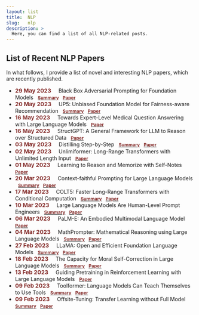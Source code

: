 ```yaml
---
layout: list
title:  NLP
slug:   nlp
description: >
  Here, you can find a list of all NLP-related posts.
---
```


 <!--  -->

## List of Recent NLP Papers

In what follows, I provide a list of novel and interesting NLP papers, which are recently published.

* <span style="color:#842C2A;font-size: 15px">__29 May 2023__</span> &nbsp;&nbsp;&nbsp; Black Box Adversarial Prompting for Foundation Models &nbsp; [<span style="color:#842C2A;font-size: 12px">__Summary__</span>][blackboxSum] &thinsp; [<span style="color:#842C2A;font-size: 12px">__Paper__</span>][blackboxPaper] 
* <span style="color:#842C2A;font-size: 15px">__20 May 2023__</span> &nbsp;&nbsp;&nbsp;  UP5: Unbiased Foundation Model for Fairness-aware Recommendation &nbsp; [<span style="color:#842C2A;font-size: 12px">__Summary__</span>][up5Sum] &thinsp; [<span style="color:#842C2A;font-size: 12px">__Paper__</span>][up5Paper]
* <span style="color:#842C2A;font-size: 15px">__16 May 2023__</span> &nbsp;&nbsp;&nbsp;  Towards Expert-Level Medical Question Answering with Large Language Models &nbsp; [<span style="color:#842C2A;font-size: 12px">__Paper__</span>][towards2023singhalPaper]
* <span style="color:#842C2A;font-size: 15px">__16 May 2023__</span> &nbsp;&nbsp;&nbsp;  StructGPT: A General Framework for LLM to Reason over Structured Data &nbsp; [<span style="color:#842C2A;font-size: 12px">__Paper__</span>][structgpt2023jiangPaper]
* <span style="color:#842C2A;font-size: 15px">__03 May 2023__</span> &nbsp;&nbsp;&nbsp; Distilling Step-by-Step &nbsp; [<span style="color:#842C2A;font-size: 12px">__Summary__</span>][distilling2023HsiehSum] &thinsp; [<span style="color:#842C2A;font-size: 12px">__Paper__</span>][distilling2023HsiehPaper] 
* <span style="color:#842C2A;font-size: 15px">__02 May 2023__</span> &nbsp;&nbsp;&nbsp;  Unlimiformer: Long-Range Transformers with Unlimited Length Input &nbsp; [<span style="color:#842C2A;font-size: 12px">__Paper__</span>][unlimiformer2023bertschPaper]
* <span style="color:#842C2A;font-size: 15px">__01 May 2023__</span> &nbsp;&nbsp;&nbsp;  Learning to Reason and Memorize with Self-Notes &nbsp; [<span style="color:#842C2A;font-size: 12px">__Paper__</span>][learning2023lanchantinPaper]
* <span style="color:#842C2A;font-size: 15px">__20 Mar 2023__</span> &nbsp;&nbsp;&nbsp; Context-faithful Prompting for Large Language Models &nbsp; [<span style="color:#842C2A;font-size: 12px">__Summary__</span>][contextFaithful2023zhouSum] &thinsp; [<span style="color:#842C2A;font-size: 12px">__Paper__</span>][contextFaithful2023zhouPaper] 
* <span style="color:#842C2A;font-size: 15px">__17 Mar 2023__</span> &nbsp;&nbsp;&nbsp; COLT5: Faster Long-Range Transformers with Conditional Computation &nbsp; [<span style="color:#842C2A;font-size: 12px">__Summary__</span>][colt52023ainslieSum] &thinsp; [<span style="color:#842C2A;font-size: 12px">__Paper__</span>][colt52023ainsliePaper]
* <span style="color:#842C2A;font-size: 15px">__10 Mar 2023__</span> &nbsp;&nbsp;&nbsp; Large Language Models Are Human-Level Prompt Engineers &nbsp; [<span style="color:#842C2A;font-size: 12px">__Summary__</span>][large2023zhauSum] &thinsp; [<span style="color:#842C2A;font-size: 12px">__Paper__</span>][large2023zhauPaper]
* <span style="color:#842C2A;font-size: 15px">__06 Mar 2023__</span> &nbsp;&nbsp;&nbsp; PaLM-E: An Embodied Multimodal Language Model &nbsp; [<span style="color:#842C2A;font-size: 12px">__Paper__</span>][palme2023driessPaper] 
* <span style="color:#842C2A;font-size: 15px">__04 Mar 2023__</span> &nbsp;&nbsp;&nbsp; MathPrompter: Mathematical Reasoning using Large Language Models &nbsp; [<span style="color:#842C2A;font-size: 12px">__Summary__</span>][mathprompter2023imaniSum] &thinsp; [<span style="color:#842C2A;font-size: 12px">__Paper__</span>][mathprompter2023imaniPaper] 
* <span style="color:#842C2A;font-size: 15px">__27 Feb 2023__</span> &nbsp;&nbsp;&nbsp; LLaMA: Open and Efficient Foundation Language Models &nbsp; [<span style="color:#842C2A;font-size: 12px">__Summary__</span>][llama2023touvronSum] &thinsp; [<span style="color:#842C2A;font-size: 12px">__Paper__</span>][llama2023touvronPaper] 
* <span style="color:#842C2A;font-size: 15px">__18 Feb 2023__</span> &nbsp;&nbsp;&nbsp; The Capacity for Moral Self-Correction in Large Language Models &nbsp; [<span style="color:#842C2A;font-size: 12px">__Summary__</span>][capacity2023ganguliSum] &thinsp; [<span style="color:#842C2A;font-size: 12px">__Paper__</span>][capacity2023ganguliPaper] 
* <span style="color:#842C2A;font-size: 15px">__13 Feb 2023__</span> &nbsp;&nbsp;&nbsp; Guiding Pretraining in Reinforcement Learning with Large Language Models &nbsp; [<span style="color:#842C2A;font-size: 12px">__Paper__</span>][guiding2023duPaper] 
* <span style="color:#842C2A;font-size: 15px">__09 Feb 2023__</span> &nbsp;&nbsp;&nbsp; Toolformer: Language Models Can Teach Themselves to Use Tools &nbsp; [<span style="color:#842C2A;font-size: 12px">__Summary__</span>][toolformer2023schickSum] &thinsp; [<span style="color:#842C2A;font-size: 12px">__Paper__</span>][toolformer2023schickPaper] 
* <span style="color:#842C2A;font-size: 15px">__09 Feb 2023__</span> &nbsp;&nbsp;&nbsp; Offsite-Tuning: Transfer Learning without Full Model &nbsp; [<span style="color:#842C2A;font-size: 12px">__Summary__</span>][offsite2023xiaoSum] &thinsp; [<span style="color:#842C2A;font-size: 12px">__Paper__</span>][offsite2023xiaoPaper] 






<!-- ## List of Papers by Topic -->





[up5Paper]: https://arxiv.org/abs/2305.12090
[up5Sum]: /papers/weekly-review/nlp/2023-05-21-week-20/#up5-unbiased-foundation-model-for-fairness-aware-recommendation

[blackboxPaper]: https://arxiv.org/pdf/2302.04237.pdf
[blackboxSum]: /papers/weekly-review/nlp/2023-06-04-week-22/#black-box-adversarial-promoting-for-foundation-models

[towards2023singhalPaper]: https://arxiv.org/pdf/2305.09617.pdf
[structgpt2023jiangPaper]: https://arxiv.org/pdf/2305.09645.pdf

[distilling2023HsiehPaper]: https://arxiv.org/pdf/2305.02301v1.pdf
[distilling2023HsiehSum]: /papers/weekly-review/nlp/2023-05-07-week-18/#distilling-step-by-step

[unlimiformer2023bertschPaper]: https://arxiv.org/pdf/2305.01625v1.pdf
[learning2023lanchantinPaper]: https://arxiv.org/pdf/2305.00833.pdf

[contextFaithful2023zhouPaper]: https://arxiv.org/pdf/2303.11315.pdf
[contextFaithful2023zhouSum]: /papers/weekly-review/nlp/2023-03-26-week-12/#context-faithful-prompting-for-large-language-models

[memorizing2023wuPaper]: https://arxiv.org/abs/2203.08913
[memorizing2023wuSum]: /papers/weekly-review/nlp/2023-03-19-week-11/#memorizing-transformers

[colt52023ainsliePaper]: https://arxiv.org/pdf/2303.09752v1.pdf
[colt52023ainslieSum]: /papers/weekly-review/nlp/2023-03-19-week-11/#colt5-faster-long-range-transformers-with-conditional-computation

[large2023zhauPaper]: https://arxiv.org/abs/2211.01910
[large2023zhauSum]: /papers/weekly-review/nlp/2023-03-12-week-10/#large-language-models-are-human-level-prompt-engineers

[palme2023driessPaper]: https://palm-e.github.io/assets/palm-e.pdf

[mathprompter2023imaniSum]: /papers/weekly-review/nlp/2023-03-05-week-9/#mathprompter
[mathprompter2023imaniPaper]: https://arxiv.org/pdf/2303.05398.pdf

[llama2023touvronSum]: /papers/weekly-review/nlp/2023-03-05-week-9/#llama-open-and-efficient-foundation-language-models
[llama2023touvronPaper]: https://arxiv.org/pdf/2302.13971.pdf

[toolformer2023schickPaper]: https://arxiv.org/pdf/2302.04761.pdf
[toolformer2023schickSum]: /papers/weekly-review/nlp/2023-02-12-week-6/#toolformer

[offsite2023xiaoPaper]: https://arxiv.org/pdf/2302.04870.pdf
[offsite2023xiaoSum]: /papers/weekly-review/nlp/2023-02-12-week-6/#offsite-tuning

[capacity2023ganguliPaper]: https://arxiv.org/pdf/2302.07459.pdf
[capacity2023ganguliSum]: /papers/weekly-review/nlp/2023-02-19-week-7/#the-capacity-for-moral-self-correction-in-large-language-models

[guiding2023duPaper]: https://arxiv.org/pdf/2302.06692.pdf

